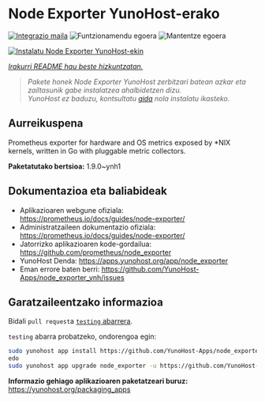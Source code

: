 <!--
Ohart ongi: README hau automatikoki sortu da <https://github.com/YunoHost/apps/tree/master/tools/readme_generator>ri esker
EZ editatu eskuz.
-->

# Node Exporter YunoHost-erako

[![Integrazio maila](https://apps.yunohost.org/badge/integration/node_exporter)](https://ci-apps.yunohost.org/ci/apps/node_exporter/)
![Funtzionamendu egoera](https://apps.yunohost.org/badge/state/node_exporter)
![Mantentze egoera](https://apps.yunohost.org/badge/maintained/node_exporter)

[![Instalatu Node Exporter YunoHost-ekin](https://install-app.yunohost.org/install-with-yunohost.svg)](https://install-app.yunohost.org/?app=node_exporter)

*[Irakurri README hau beste hizkuntzatan.](./ALL_README.md)*

> *Pakete honek Node Exporter YunoHost zerbitzari batean azkar eta zailtasunik gabe instalatzea ahalbidetzen dizu.*  
> *YunoHost ez baduzu, kontsultatu [gida](https://yunohost.org/install) nola instalatu ikasteko.*

## Aurreikuspena

Prometheus exporter for hardware and OS metrics exposed by *NIX kernels, written in Go with pluggable metric collectors.


**Paketatutako bertsioa:** 1.9.0~ynh1
## Dokumentazioa eta baliabideak

- Aplikazioaren webgune ofiziala: <https://prometheus.io/docs/guides/node-exporter/>
- Administratzaileen dokumentazio ofiziala: <https://prometheus.io/docs/guides/node-exporter/>
- Jatorrizko aplikazioaren kode-gordailua: <https://github.com/prometheus/node_exporter>
- YunoHost Denda: <https://apps.yunohost.org/app/node_exporter>
- Eman errore baten berri: <https://github.com/YunoHost-Apps/node_exporter_ynh/issues>

## Garatzaileentzako informazioa

Bidali `pull request`a [`testing` abarrera](https://github.com/YunoHost-Apps/node_exporter_ynh/tree/testing).

`testing` abarra probatzeko, ondorengoa egin:

```bash
sudo yunohost app install https://github.com/YunoHost-Apps/node_exporter_ynh/tree/testing --debug
edo
sudo yunohost app upgrade node_exporter -u https://github.com/YunoHost-Apps/node_exporter_ynh/tree/testing --debug
```

**Informazio gehiago aplikazioaren paketatzeari buruz:** <https://yunohost.org/packaging_apps>
